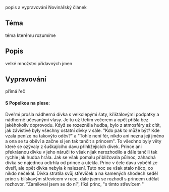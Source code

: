 popis a vypravování
Novinářský článek

## Téma
téma kterému rozumíme

## Popis
velké množství přídavných jmen

## Vypravování
přímá řeč

#### S Popelkou na plese:
Dveřmi prošla nádherná dívka s velkolepými šaty, křištálovými podpatky a nádherně učesanými vlasy. Je tu už třetím večerem a opět přišla bez jakéhokoliv doprovodu. Když se rozezněla hudba, bylo z atmosféry až cítít, jak závistivé byly všechny ostatní dívky v sále. "Kdo pak to může být? Kde vzala peníze na takovýto oděv?" a "Tohle není fér, nikdo ani nezná její jméno a ona se tu oběví a začne si jen tak tančit s princem". To všechno byly věty které se ozývaly z šuškajícího davu přihlížejících dívek. Prince ani překrásnou dívku v jeho náruči to však nijak nerozhodilo a dále tančili tak rychle jak hudba hrála.  Jak se však pomalu přibližovala půlnoc, záhadná dívka se najednou odtrhla od prince a utekla. Princ v čele davu vyběhl ze dveří, ale opět dívka nebyla k nalezení. Tuto noc se však stalo něco, co nikdo nečekal. Dívka stratila svůj střevíček a na kamených shodech seděl princ s blískavým střevícem v ruce. dále jsem se rozhodl s princem udělat rozhovor. "Zamiloval jsem se do ní", říká princ, "s tímto střevícem "   